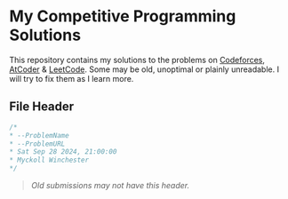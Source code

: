 # My Competitive Programming Solutions

This repository contains my solutions to the problems on [Codeforces](https://codeforces.com/), [AtCoder](https://atcoder.jp/) & [LeetCode](https://leetcode.com/). Some may be old, unoptimal or plainly unreadable. I will try to fix them as I learn more.

## File Header

```cpp
/*
* --ProblemName
* --ProblemURL
* Sat Sep 28 2024, 21:00:00 
* Myckoll Winchester
*/
```

> _Old submissions may not have this header._
